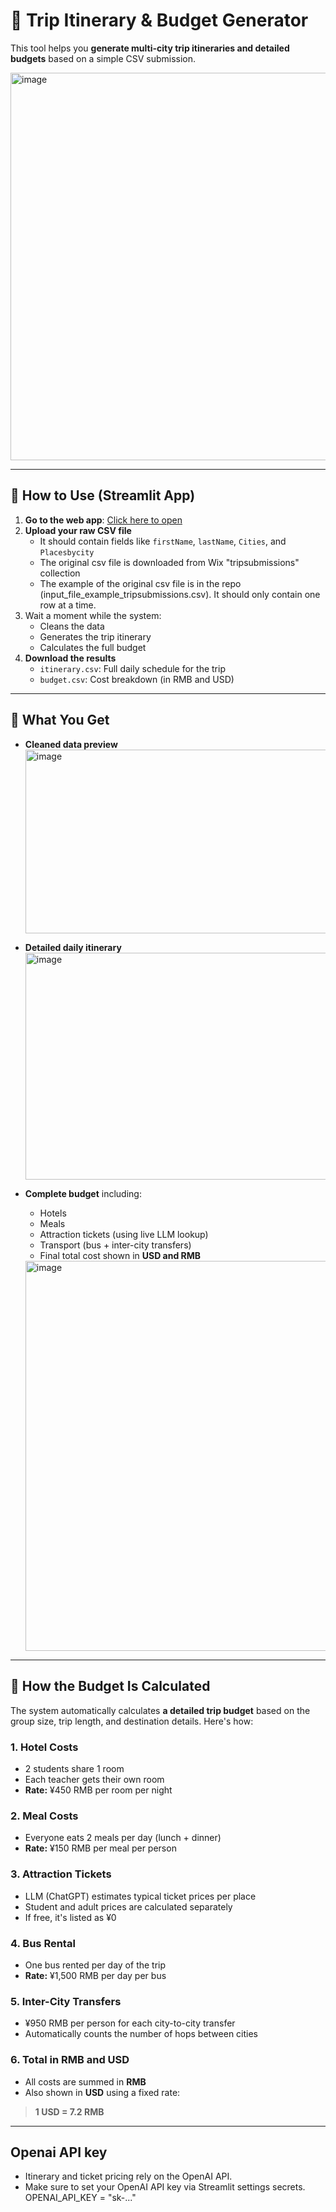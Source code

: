 # 🧳 Trip Itinerary & Budget Generator

This tool helps you **generate multi-city trip itineraries and detailed budgets** based on a simple CSV submission.  

<img width="1817" height="620" alt="image" src="https://github.com/user-attachments/assets/9954578c-ef22-4807-b626-15fa1207ed60" />


---

## 🚀 How to Use (Streamlit App)

1. **Go to the web app**: [Click here to open](https://tripitinerarybudget.streamlit.app/)  
2. **Upload your raw CSV file**
   - It should contain fields like `firstName`, `lastName`, `Cities`, and `Placesbycity`
   - The original csv file is downloaded from Wix "tripsubmissions" collection
   - The example of the original csv file is in the repo (input_file_example_tripsubmissions.csv). It should only contain one row at a time.
3. Wait a moment while the system:
   - Cleans the data
   - Generates the trip itinerary
   - Calculates the full budget
4. **Download the results**
   - `itinerary.csv`: Full daily schedule for the trip
   - `budget.csv`: Cost breakdown (in RMB and USD)

---

## 🧾 What You Get

- **Cleaned data preview**
  <img width="1131.2" height="294.4" alt="image" src="https://github.com/user-attachments/assets/9ebcf3b9-af79-4be5-b75a-5992c7c00bd0" />


- **Detailed daily itinerary**
  <img width="1131.2" height="363.24" alt="image" src="https://github.com/user-attachments/assets/adf3a48e-13f7-4631-afc6-9d27fde9de86" />


- **Complete budget** including:
  - Hotels
  - Meals
  - Attraction tickets (using live LLM lookup)
  - Transport (bus + inter-city transfers)
  - Final total cost shown in **USD and RMB**
  <img width="1131.2" height="623.89" alt="image" src="https://github.com/user-attachments/assets/fd300321-826a-4ab9-ba70-10b84052e89d" />



---

## 💸 How the Budget Is Calculated

The system automatically calculates **a detailed trip budget** based on the group size, trip length, and destination details. Here's how:

### 1. Hotel Costs
- 2 students share 1 room
- Each teacher gets their own room
- **Rate:** ¥450 RMB per room per night

### 2. Meal Costs
- Everyone eats 2 meals per day (lunch + dinner)
- **Rate:** ¥150 RMB per meal per person

### 3. Attraction Tickets
- LLM (ChatGPT) estimates typical ticket prices per place
- Student and adult prices are calculated separately
- If free, it's listed as ¥0

### 4. Bus Rental
- One bus rented per day of the trip
- **Rate:** ¥1,500 RMB per day per bus

### 5. Inter-City Transfers
- ¥950 RMB per person for each city-to-city transfer
- Automatically counts the number of hops between cities

### 6. Total in RMB and USD
- All costs are summed in **RMB**
- Also shown in **USD** using a fixed rate:
> **1 USD = 7.2 RMB**

---

## Openai API key
- Itinerary and ticket pricing rely on the OpenAI API.
- Make sure to set your OpenAI API key via Streamlit settings secrets.
  OPENAI_API_KEY = "sk-..."


